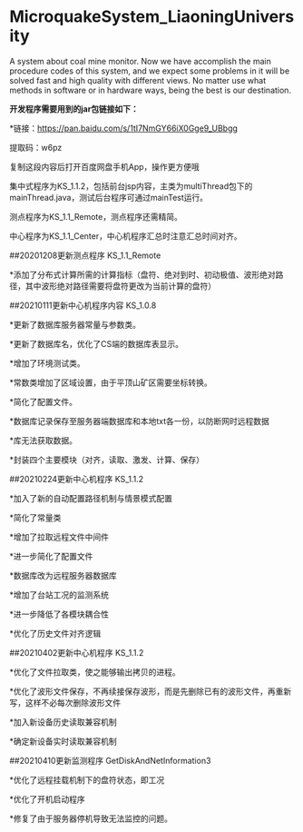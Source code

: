 # MicroquakeSystem_LiaoningUniversity

A system about coal mine monitor. Now we have accomplish the main procedure codes of this system, and we expect some problems in it will be solved fast and high quality with different views. No matter use what methods in software or in hardware ways, being the best is our destination.

**开发程序需要用到的jar包链接如下：**

*链接：https://pan.baidu.com/s/1tI7NmGY66iX0Gge9_UBbgg
 
提取码：w6pz
 
复制这段内容后打开百度网盘手机App，操作更方便哦

集中式程序为KS_1.1.2，包括前台jsp内容，主类为multiThread包下的
mainThread.java，测试后台程序可通过mainTest运行。

测点程序为KS_1.1_Remote，测点程序还需精简。

中心程序为KS_1.1_Center，中心机程序汇总时注意汇总时间对齐。


##20201208更新测点程序 KS_1.1_Remote

*添加了分布式计算所需的计算指标（盘符、绝对到时、初动极值、波形绝对路径，其中波形绝对路径需要将盘符更改为当前计算的盘符）

##20210111更新中心机程序内容 KS_1.0.8

*更新了数据库服务器常量与参数类。

*更新了数据库名，优化了CS端的数据库表显示。

*增加了环境测试类。

*常数类增加了区域设置，由于平顶山矿区需要坐标转换。

*简化了配置文件。

*数据库记录保存至服务器端数据库和本地txt各一份，以防断网时远程数据

*库无法获取数据。

*封装四个主要模块（对齐，读取、激发、计算、保存）

##20210224更新中心机程序 KS_1.1.2

*加入了新的自动配置路径机制与情景模式配置

*简化了常量类

*增加了拉取远程文件中间件

*进一步简化了配置文件

*数据库改为远程服务器数据库

*增加了台站工况的监测系统

*进一步降低了各模块耦合性

*优化了历史文件对齐逻辑

##20210402更新中心机程序 KS_1.1.2

*优化了文件拉取类，使之能够输出拷贝的进程。

*优化了波形文件保存，不再续接保存波形，而是先删除已有的波形文件，再重新写，这样不必每次删除波形文件

*加入新设备历史读取兼容机制
 
*确定新设备实时读取兼容机制

##20210410更新监测程序 GetDiskAndNetInformation3

*优化了远程挂载机制下的盘符状态，即工况

*优化了开机启动程序

*修复了由于服务器停机导致无法监控的问题。
